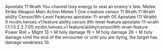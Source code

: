 <ability>
  <name>Apostate</name>
  <cost>11 Wrath</cost>
  <flavor>You channel holy energy to seal an enemy&apos;s fate.</flavor>
  <keywords>
    <keyword>Melee</keyword>
    <keyword>Strike</keyword>
    <keyword>Weapon</keyword>
  </keywords>
  <type>Main Action</type>
  <distance>Melee 1</distance>
  <target>One creature</target>
  <metadata>
    <class>censor</class>
    <cost>11 Wrath</cost>
    <cost_amount>11</cost_amount>
    <cost_resource>Wrath</cost_resource>
    <feature_type>ability</feature_type>
    <file_dpath>Censor/9th-Level Features</file_dpath>
    <item_id>apostate-11-wrath</item_id>
    <item_index>05</item_index>
    <item_name>Apostate (11 Wrath)</item_name>
    <level>9</level>
    <scc>mcdm.heroes.v1:feature.ability.censor.9th-level-feature:apostate-11-wrath</scc>
    <scdc>1.1.1:5.2.2.7:05</scdc>
    <source>mcdm.heroes.v1</source>
    <type>feature/ability/censor/9th-level-feature</type>
  </metadata>
  <effects>
    <effect type="roll">
      <roll>Power Roll + Might</roll>
      <t1>13 + M holy damage</t1>
      <t2>19 + M holy damage</t2>
      <t3>26 + M holy damage</t3>
    </effect>
    <effect type="mundane">Until the end of the encounter or until you are dying, the target has damage weakness 10.</effect>
  </effects>
</ability>
